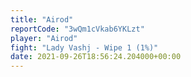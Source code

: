 ```yaml
---
title: "Airod"
reportCode: "3wQm1cVkab6YKLzt"
player: "Airod"
fight: "Lady Vashj - Wipe 1 (1%)"
date: 2021-09-26T18:56:24.204000+00:00
---
```

